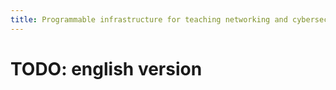 ```yaml
---
title: Programmable infrastructure for teaching networking and cybersecurity on testbeds.
---
```


# TODO: english version
